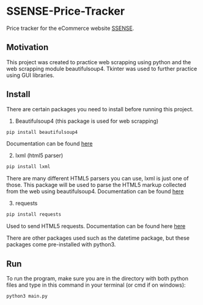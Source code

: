 # SSENSE-Price-Tracker
Price tracker for the eCommerce website [SSENSE](https://www.ssense.com/en-kr).

## Motivation
This project was created to practice web scrapping using python and the web scrapping module beautifulsoup4. Tkinter was used to further practice using GUI libraries.

## Install
There are certain packages you need to install before running this project.

1. Beautifulsoup4 (this package is used for web scrapping)
```python
pip install beautifulsoup4 
```
Documentation can be found [here](https://www.crummy.com/software/BeautifulSoup/bs4/doc/)

2. lxml (html5 parser)
```python
pip install lxml
```
There are many different HTML5 parsers you can use, lxml is just one of those. This package will be used to parse the HTML5
markup collected from the web using beautifulsoup4. Documentation can be found [here](https://lxml.de/3.1/index.html)

3. requests
```python
pip install requests
```
Used to send HTML5 requests. Documentation can be found here [here](https://requests.readthedocs.io/en/master/)

There are other packages used such as the datetime package, but these packages come pre-installed with python3.

## Run
To run the program, make sure you are in the directory with both python files and type in this command in your terminal (or cmd if on windows):
```python
python3 main.py
```
